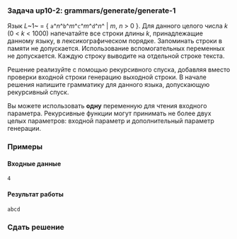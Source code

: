 ### Задача up10-2: grammars/generate/generate-1

Язык *L*~1~ = { `a`^*n*^`b`^*m*^`c`^*m*^`d`^*n*^ \| *m*, *n* \> 0 }. Для
данного целого числа *k* (0 \< *k* \< 1000) напечатайте все строки длины
*k*, принадлежащие данному языку, в лексикографическом порядке.
Запоминать строки в памяти не допускается. Использование вспомогательных
переменных не допускается. Каждую строку выводите на отдельной строке
текста.

Решение реализуйте с помощью рекурсивного спуска, добавляя вместо
проверки входной строки генерацию выходной строки. В начале решения
напишите грамматику для данного языка, допускающую рекурсивный спуск.

Вы можете использовать **одну** переменную для чтения входного
параметра. Рекурсивные функции могут принимать не более двух целых
параметров: входной параметр и дополнительный параметр генерации.

### Примеры

#### Входные данные

    4

#### Результат работы

    abcd

### Сдать решение
